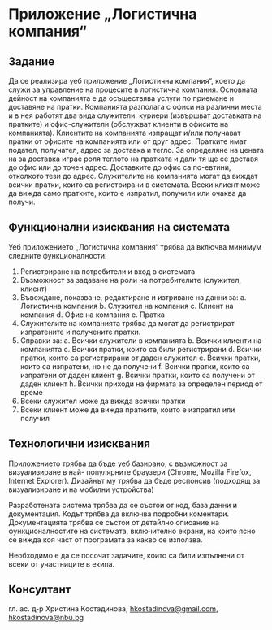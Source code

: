 # Приложение „Логистична компания“

## Задание

Да се реализира уеб приложение „Логистична компания“, което да служи за управление на
процесите в логистична компания. Основната дейност на компанията е да осъществява услуги
по приемане и доставяне на пратки. Компанията разполага с офиси на различни места и в нея
работят два вида служители: куриери (извършват доставката на пратките) и офис-служители
(обслужват клиенти в офисите на компанията). Клиентите на компанията изпращат и/или
получават пратки от офисите на компанията или от друг адрес. Пратките имат подател,
получател, адрес за доставка и тегло. За определяне на цената на за доставка играе роля
теглото на пратката и дали тя ще се доставя до офис или до точен адрес. Доставките до офис са
по-евтини, отколкото тези до адрес. Служителите на компанията могат да виждат всички
пратки, които са регистрирани в системата. Всеки клиент може да вижда само пратките, които
е изпратил, получили или очаква да получи.

## Функционални изисквания на системата

Уеб приложението „Логистична компания“ трябва да включва минимум следните
функционалности:

1. Регистриране на потребители и вход в системата
2. Възможност за задаване на роли на потребителите (служител, клиент)
3. Въвеждане, показване, редактиране и изтриване на данни за:
   a. Логистична компания
   b. Служител на компания
   c. Клиент на компания
   d. Офис на компания
   e. Пратка
4. Служителите на компанията трябва да могат да регистрират изпратените и получените
   пратки.
5. Справки за:
   a. Всички служители в компанията
   b. Всички клиенти на компанията
   c. Всички пратки, които са били регистрирани
   d. Всички пратки, които са регистрирани от даден служител
   e. Всички пратки, които са изпратени, но не да получени
   f. Всички пратки, които са изпратени от даден клиент
   g. Всички пратки, които са получени от даден клиент
   h. Всички приходи на фирмата за определен период от време
6. Всеки служител може да вижда всички пратки
7. Всеки клиент може да вижда пратките, които е изпратил или получил

## Технологични изисквания

Приложението трябва да бъде уеб базирано, с възможност за визуализиране в най-
популярните браузери (Chrome, Mozilla Firefox, Internet Explorer). Дизайнът му трябва да бъде
респонсив (подходящ за визуализиране и на мобилни устройства)

Разработената система трябва да се състои от код, база данни и документация. Кодът трябва да
включва подробни коментари. Документацията трябва се състои от детайлно описание на
функционалностите на системата, включително екрани, на които ясно се вижда коя част от
програмата за какво се използва.

Необходимо е да се посочат задачите, които са били изпълнени от всеки от участниците в
екипа.

## Консултант

гл. ас. д-р Христина Костадинова, hkostadinova@gmail.com, hkostadinova@nbu.bg
